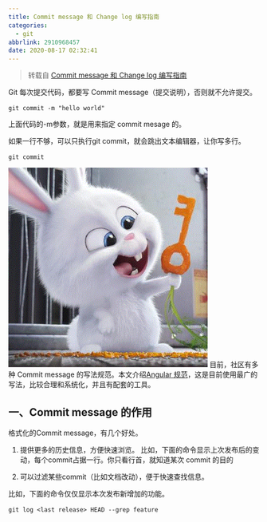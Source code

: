 ```yaml
---
title: Commit message 和 Change log 编写指南
categories:
  - git
abbrlink: 2910968457
date: 2020-08-17 02:32:41
---
```

> 转载自 [Commit message 和 Change log 编写指南](http://www.ruanyifeng.com/blog/2016/01/commit_message_change_log.html)

Git 每次提交代码，都要写 Commit message（提交说明），否则就不允许提交。

```shell
git commit -m "hello world"
```
上面代码的-m参数，就是用来指定 commit mesage 的。
<!--more-->

如果一行不够，可以只执行git commit，就会跳出文本编辑器，让你写多行。

```shell
git commit
```
![](./Commit%20message%20和%20Change%20log%20编写指南/header.gif)
目前，社区有多种 Commit message 的写法规范。本文介绍[Angular 规范](https://docs.google.com/document/d/1QrDFcIiPjSLDn3EL15IJygNPiHORgU1_OOAqWjiDU5Y)，这是目前使用最广的写法，比较合理和系统化，并且有配套的工具。

## 一、Commit message 的作用

格式化的Commit message，有几个好处。

1. 提供更多的历史信息，方便快速浏览。
比如，下面的命令显示上次发布后的变动，每个commit占据一行。你只看行首，就知道某次 commit 的目的

2. 可以过滤某些commit（比如文档改动），便于快速查找信息。

比如，下面的命令仅仅显示本次发布新增加的功能。

```shell
git log <last release> HEAD --grep feature
```


